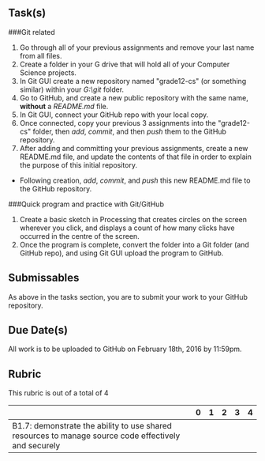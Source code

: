 Task(s)
-------
###Git related
1. Go through all of your previous assignments and remove your last name from all files.
2. Create a folder in your G drive that will hold all of your Computer Science projects.
3. In Git GUI create a new repository named "grade12-cs" (or something similar) within your _G:\\git_ folder.
4. Go to GitHub, and create a new public repository with the same name, **without** a _README.md_ file.
5. In Git GUI, connect your GitHub repo with your local copy.
6. Once connected, copy your previous 3 assignments into the "grade12-cs" folder, then _add_, _commit_, and then _push_ them to the GitHub repository.
7. After adding and committing your previous assignments, create a new README.md file, and update the contents of that file in order to explain the purpose of this initial repository.
  * Following creation, _add_, _commit_, and _push_ this new README.md file to the GitHub repository.

###Quick program and practice with Git/GitHub
1. Create a basic sketch in Processing that creates circles on the screen wherever you click, and displays a count of how many clicks have occurred in the centre of the screen.
2. Once the program is complete, convert the folder into a Git folder (and GitHub repo), and using Git GUI upload the program to GitHub.

Submissables
-------------
As above in the tasks section, you are to submit your work to your GitHub repository.

Due Date(s)
-----------
All work is to be uploaded to GitHub on February 18th, 2016 by 11:59pm.

Rubric
------
This rubric is out of a total of 4

| | 0 | 1 | 2 | 3 | 4 |
|---| --- | --- | --- | --- | --- |
|B1.7: demonstrate the ability to use shared resources to manage source code effectively and securely  | | | | | |
